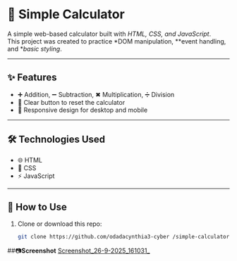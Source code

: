 # 🧮 Simple Calculator  

A simple web-based calculator built with *HTML, CSS, and JavaScript*.  
This project was created to practice *DOM manipulation, **event handling, and **basic styling*.  

---

## ✨ Features
- ➕ Addition, ➖ Subtraction, ✖ Multiplication, ➗ Division  
- 🔄 Clear button to reset the calculator  
- 📱 Responsive design for desktop and mobile  

---

## 🛠 Technologies Used
- 🌐 HTML  
- 🎨 CSS  
- ⚡ JavaScript  

---

## 🚀 How to Use
1. Clone or download this repo:  
   ```bash
   git clone https://github.com/odadacynthia3-cyber /simple-calculator.git!
##📷**Screenshot**
   [Screenshot_26-9-2025_161031_](https://github.com/user-attachments/assets/bc8494c0-9cf6-42b5-8a85-9a7cb283c10e)

